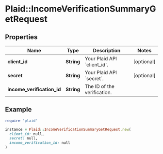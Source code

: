 # Plaid::IncomeVerificationSummaryGetRequest

## Properties

| Name | Type | Description | Notes |
| ---- | ---- | ----------- | ----- |
| **client_id** | **String** | Your Plaid API &#x60;client_id&#x60;. | [optional] |
| **secret** | **String** | Your Plaid API &#x60;secret&#x60;. | [optional] |
| **income_verification_id** | **String** | The ID of the verification. |  |

## Example

```ruby
require 'plaid'

instance = Plaid::IncomeVerificationSummaryGetRequest.new(
  client_id: null,
  secret: null,
  income_verification_id: null
)
```

